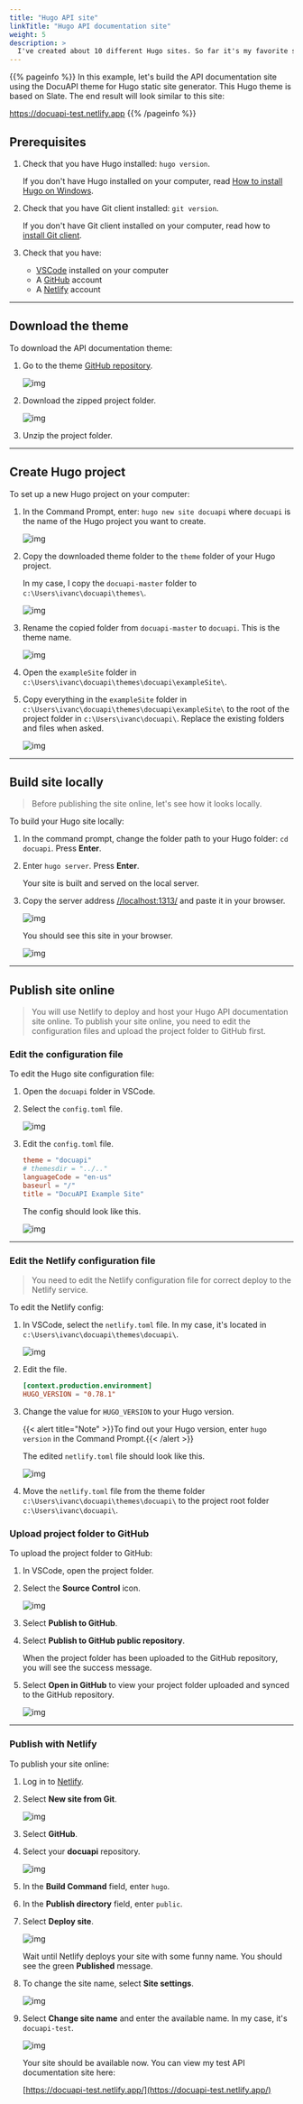 ```yaml
---
title: "Hugo API site"
linkTitle: "Hugo API documentation site"
weight: 5
description: >
  I've created about 10 different Hugo sites. So far it's my favorite static site generator. The build speed is less than a minute for every site that I've deployed. However, the setup process for Hugo sites isn't very clear for me. I wish I had clear instructions on how to add a theme and publish it online. Lots of Hugo themes are available at [JAMstack Themes](https://jamstackthemes.dev/).
---
```


{{% pageinfo %}}
In this example, let's build the API documentation site using the DocuAPI theme for Hugo static site generator. This Hugo theme is based on Slate. The end result will look similar to this site:

https://docuapi-test.netlify.app
{{% /pageinfo %}}

## Prerequisites

1. Check that you have Hugo installed: `hugo version`.

    If you don't have Hugo installed on your computer, read [How to install Hugo on Windows](https://docsy-site.netlify.app/docs/static-site-generators/hugo-install/).

2. Check that you have Git client installed: `git version`.

    If you don't have Git client installed on your computer, read how to [install Git client](https://docsy-site.netlify.app/docs/static-site-generators/jekyll/#git-client).

3. Check that you have:

    * [VSCode](https://code.visualstudio.com/) installed on your computer
    * A [GitHub](https://github.com/) account
    * A [Netlify](https://www.netlify.com/) account

---

## Download the theme

To download the API documentation theme:

1. Go to the theme [GitHub repository](https://github.com/bep/docuapi).

    ![img](/img/docuapi-theme.png)

2. Download the zipped project folder.

    ![img](/img/download-theme-docuapi.png)

3. Unzip the project folder.

---

## Create Hugo project

To set up a new Hugo project on your computer:

1. In the Command Prompt, enter: `hugo new site docuapi` where `docuapi` is the name of the Hugo project you want to create.

    ![img](/img/hugo-new-site.png)

2. Copy the downloaded theme folder to the `theme` folder of your Hugo project.

    In my case, I copy the `docuapi-master` folder to `c:\Users\ivanc\docuapi\themes\`.

    ![img](/img/copy-theme-folder.png)

3. Rename the copied folder from `docuapi-master` to `docuapi`. This is the theme name.

    ![img](/img/renamed-folder.png)

4. Open the `exampleSite` folder in `c:\Users\ivanc\docuapi\themes\docuapi\exampleSite\`.

5. Copy everything in the `exampleSite` folder in `c:\Users\ivanc\docuapi\themes\docuapi\exampleSite\` to the root of the project folder in `c:\Users\ivanc\docuapi\`. Replace the existing folders and files when asked.

    ![img](/img/copy-exampleSite.png)

---

## Build site locally

> Before publishing the site online, let's see how it looks locally.

To build your Hugo site locally:

1. In the command prompt, change the folder path to your Hugo folder: `cd docuapi`. Press **Enter**.

2. Enter `hugo server`. Press **Enter**.

    Your site is built and served on the local server.

3. Copy the server address [//localhost:1313/](//localhost:1313/) and paste it in your browser.

    ![img](/img/hugo-server.png)

    You should see this site in your browser.

    ![img](/img/local-site.png)

---

## Publish site online

> You will use Netlify to deploy and host your Hugo API documentation site online. To publish your site online, you need to edit the configuration files and upload the project folder to GitHub first.

### Edit the configuration file

To edit the Hugo site configuration file:

1. Open the `docuapi` folder in VSCode.

2. Select the `config.toml` file.

    ![img](/img/config.toml-file.png)

3. Edit the `config.toml` file.

    ```toml
    theme = "docuapi"
    # themesdir = "../.."
    languageCode = "en-us"
    baseurl = "/"
    title = "DocuAPI Example Site"
    ```

    The config should look like this.

    ![img](/img/edited-toml.png)

---

### Edit the Netlify configuration file

> You need to edit the Netlify configuration file for correct deploy to the Netlify service.

To edit the Netlify config:

1. In VSCode, select the `netlify.toml` file. In my case, it's located in `c:\Users\ivanc\docuapi\themes\docuapi\`.

    ![img](/img/netlify.toml.png)

2. Edit the file.

    ```toml
    [context.production.environment]
    HUGO_VERSION = "0.78.1"
    ```

3. Change the value for `HUGO_VERSION` to your Hugo version.

    {{< alert title="Note" >}}To find out your Hugo version, enter `hugo version` in the Command Prompt.{{< /alert >}}

    The edited `netlify.toml` file should look like this.

    ![img](/img/netlify-file.png)

4. Move the `netlify.toml` file from the theme folder `c:\Users\ivanc\docuapi\themes\docuapi\` to the project root folder `c:\Users\ivanc\docuapi\`.

### Upload project folder to GitHub

To upload the project folder to GitHub:

1. In VSCode, open the project folder.

2. Select the **Source Control** icon.

    ![img](/img/source-control.png)

3. Select **Publish to GitHub**.

4. Select **Publish to GitHub public repository**.

    When the project folder has been uploaded to the GitHub repository, you will see the success message.

5. Select **Open in GitHub** to view your project folder uploaded and synced to the GitHub repository.

    ![img](/img/github-repo-docuapi.png)

---

### Publish with Netlify

To publish your site online:

1. Log in to [Netlify](https://www.netlify.com/).

2. Select **New site from Git**.

    ![img](/img/new-site-netlify.png)

3. Select **GitHub**.

4. Select your **docuapi** repository.

    ![img](/img/docuapi-repo.png)

5. In the **Build Command** field, enter `hugo`.

6. In the **Publish directory** field, enter `public`.

7. Select **Deploy site**.

    ![img](/img/deploy-site.png)

    Wait until Netlify deploys your site with some funny name. You should see the green **Published** message.

8. To change the site name, select **Site settings**.

    ![img](/img/site-settings.png)

9. Select **Change site name** and enter the available name. In my case, it's `docuapi-test`.

    ![img](/img/change-name-docuapi.png)

    Your site should be available now. You can view my test API documentation site here:

    [https://docuapi-test.netlify.app/](https://docuapi-test.netlify.app/)
